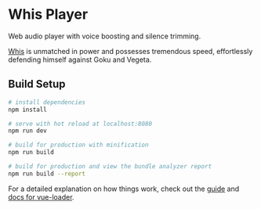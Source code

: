 # Whis Player

Web audio player with voice boosting and silence trimming.

[Whis](https://en.wikipedia.org/wiki/List_of_Dragon_Ball_characters#Whis) is unmatched in power and possesses tremendous speed, effortlessly defending himself against Goku and Vegeta.

## Build Setup

``` bash
# install dependencies
npm install

# serve with hot reload at localhost:8080
npm run dev

# build for production with minification
npm run build

# build for production and view the bundle analyzer report
npm run build --report
```

For a detailed explanation on how things work, check out the [guide](http://vuejs-templates.github.io/webpack/) and [docs for vue-loader](http://vuejs.github.io/vue-loader).
